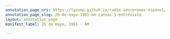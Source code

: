 ```yaml
---
annotation_page_uri: https://lgsump.github.io/radio-venceremos-espanol/annotations/26-de-mayo-1981-am-canvas-1-entrevista.json
annotation_page_slug: 26-de-mayo-1981-am-canvas-1-entrevista
layout: annotation_page
manifest_label: 26 de mayo, 1981 - AM

---
```

